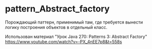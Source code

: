 # pattern_Abstract_factory

  Порождающий паттерн, применимый там, где требуется вынести логику построения объектов в отдельный класс.
  
Использован материал "Урок Java 270: Patterns 3: Abstract Factory"
https://www.youtube.com/watch?v=-PX_4nEE7p8&t=558s
